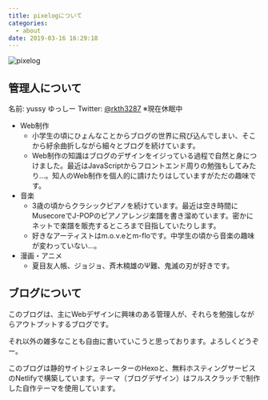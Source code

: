 ```yaml
---
title: pixelogについて
categories:
  - about
date: 2019-03-16 16:29:18
---
```


![pixelog](https://pixelog.net/img/pixelog.png)

## 管理人について

名前: yussy ゆっしー
Twitter: [@rkth3287](https://twitter.com/yussious) ※現在休眠中

- Web制作
  - 小学生の頃にひょんなことからブログの世界に飛び込んでしまい、そこから紆余曲折しながら細々とブログを続けています。
  - Web制作の知識はブログのデザインをイジっている過程で自然と身につけました。最近はJavaScriptからフロントエンド周りの勉強もしてみたり...。知人のWeb制作を個人的に請けたりはしていますがただの趣味です。
- 音楽
  - 3歳の頃からクラシックピアノを続けています。最近は空き時間にMusecoreでJ-POPのピアノアレンジ楽譜を書き溜めています。密かにネットで楽譜を販売するところまで目指していたりします。
  - 好きなアーティストはm.o.v.eとm-floです。中学生の頃から音楽の趣味が変わっていない...。
- 漫画・アニメ
  - 夏目友人帳、ジョジョ、斉木楠雄のΨ難、鬼滅の刃が好きです。

## ブログについて

このブログは、主にWebデザインに興味のある管理人が、それらを勉強しながらアウトプットするブログです。

それ以外の雑多なことも自由に書いていこうと思っております。よろしくどうぞー。

このブログは静的サイトジェネレーターのHexoと、無料ホスティングサービスのNetlifyで構築しています。テーマ（ブログデザイン）はフルスクラッチで制作した自作テーマを使用しています。

<!--
### ブログ移転歴

- Yahoo!ブログ （2010年10月 - 2011年9月）
- アメーバブログ（2011年9月 - 2014年3月）
- FC2ブログ（2014年4月 - 8月）
- WordPress + レンタルサーバー（2014年10月 - 2017年1月）
- アメーバブログ（2017年2月 - 2019年3月）
- Hexo + Netlify（2019年3月 - ）
-->
